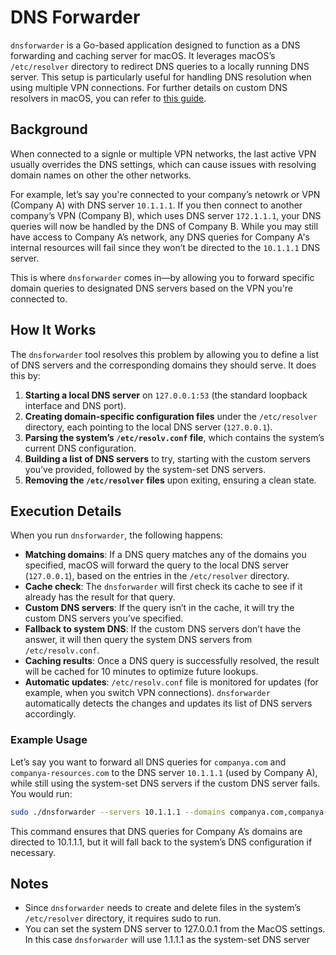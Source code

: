 # DNS Forwarder

`dnsforwarder` is a Go-based application designed to function as a DNS forwarding and caching server for macOS. It leverages macOS’s `/etc/resolver` directory to redirect DNS queries to a locally running DNS server. This setup is particularly useful for handling DNS resolution when using multiple VPN connections. For further details on custom DNS resolvers in macOS, you can refer to [this guide](https://vninja.net/2020/02/06/macos-custom-dns-resolvers/).

## Background

When connected to a signle or multiple VPN networks, the last active VPN usually overrides the DNS settings, which can cause issues with resolving domain names on other the other networks.

For example, let’s say you're connected to your company’s netowrk or VPN (Company A) with DNS server `10.1.1.1`. If you then connect to another company’s VPN (Company B), which uses DNS server `172.1.1.1`, your DNS queries will now be handled by the DNS of Company B. While you may still have access to Company A’s network, any DNS queries for Company A's internal resources will fail since they won’t be directed to the `10.1.1.1` DNS server.

This is where `dnsforwarder` comes in—by allowing you to forward specific domain queries to designated DNS servers based on the VPN you're connected to.

## How It Works

The `dnsforwarder` tool resolves this problem by allowing you to define a list of DNS servers and the corresponding domains they should serve. It does this by:

1. **Starting a local DNS server** on `127.0.0.1:53` (the standard loopback interface and DNS port).
2. **Creating domain-specific configuration files** under the `/etc/resolver` directory, each pointing to the local DNS server (`127.0.0.1`).
3. **Parsing the system’s `/etc/resolv.conf` file**, which contains the system’s current DNS configuration.
4. **Building a list of DNS servers** to try, starting with the custom servers you’ve provided, followed by the system-set DNS servers.
5. **Removing the `/etc/resolver` files** upon exiting, ensuring a clean state.

## Execution Details

When you run `dnsforwarder`, the following happens:

- **Matching domains**: If a DNS query matches any of the domains you specified, macOS will forward the query to the local DNS server (`127.0.0.1`), based on the entries in the `/etc/resolver` directory.
- **Cache check**: The `dnsforwarder` will first check its cache to see if it already has the result for that query.
- **Custom DNS servers**: If the query isn’t in the cache, it will try the custom DNS servers you’ve specified.
- **Fallback to system DNS**: If the custom DNS servers don’t have the answer, it will then query the system DNS servers from `/etc/resolv.conf`.
- **Caching results**: Once a DNS query is successfully resolved, the result will be cached for 10 minutes to optimize future lookups.
- **Automatic updates**: `/etc/resolv.conf` file is monitored for updates (for example, when you switch VPN connections). `dnsforwarder` automatically detects the changes and updates its list of DNS servers accordingly.

### Example Usage

Let’s say you want to forward all DNS queries for `companya.com` and `companya-resources.com` to the DNS server `10.1.1.1` (used by Company A), while still using the system-set DNS servers if the custom DNS server fails. You would run:

```bash
sudo ./dnsforwarder --servers 10.1.1.1 --domains companya.com,companya-resources.com
```

This command ensures that DNS queries for Company A’s domains are directed to 10.1.1.1, but it will fall back to the system’s DNS configuration if necessary.

## Notes

- Since `dnsforwarder` needs to create and delete files in the system’s `/etc/resolver` directory, it requires sudo to run.
- You can set the system DNS server to 127.0.0.1 from the MacOS settings. In this case `dnsforwarder` will use 1.1.1.1 as the system-set DNS server



